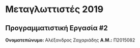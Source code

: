 # Μεταγλωττιστές 2019
## Προγραμματιστική Εργασία #2

**Ονοματεπώνυμο:** Αλέξανδρος Ζαχαριάδης
**Α.Μ.:** Π2015082


